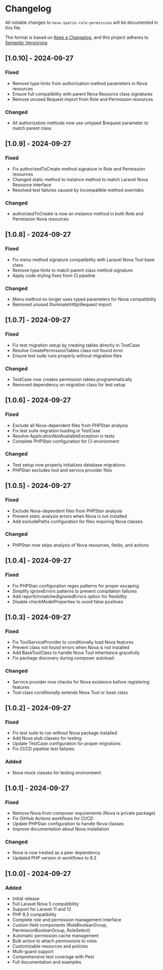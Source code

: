 # Changelog

All notable changes to `nova-spatie-role-permission` will be documented in this file.

The format is based on [Keep a Changelog](https://keepachangelog.com/en/1.1.0/),
and this project adheres to [Semantic Versioning](https://semver.org/spec/v2.0.0.html).

## [1.0.10] - 2024-09-27

### Fixed
- Remove type hints from authorization method parameters in Nova resources
- Ensure full compatibility with parent Nova Resource class signatures
- Remove unused Request import from Role and Permission resources

### Changed
- All authorization methods now use untyped $request parameter to match parent class

## [1.0.9] - 2024-09-27

### Fixed
- Fix authorizedToCreate method signature in Role and Permission resources
- Changed static method to instance method to match Laravel Nova Resource interface
- Resolved test failures caused by incompatible method overrides

### Changed
- authorizedToCreate is now an instance method in both Role and Permission Nova resources

## [1.0.8] - 2024-09-27

### Fixed
- Fix menu method signature compatibility with Laravel Nova Tool base class
- Remove type hints to match parent class method signature
- Apply code styling fixes from CI pipeline

### Changed
- Menu method no longer uses typed parameters for Nova compatibility
- Removed unused Illuminate\Http\Request import

## [1.0.7] - 2024-09-27

### Fixed
- Fix test migration setup by creating tables directly in TestCase
- Resolve CreatePermissionTables class not found error
- Ensure test suite runs properly without migration files

### Changed
- TestCase now creates permission tables programmatically
- Removed dependency on migration class for test setup

## [1.0.6] - 2024-09-27

### Fixed
- Exclude all Nova-dependent files from PHPStan analysis
- Fix test suite migration loading in TestCase
- Resolve ApplicationNotAvailableException in tests
- Complete PHPStan configuration for CI environment

### Changed
- Test setup now properly initializes database migrations
- PHPStan excludes tool and service provider files

## [1.0.5] - 2024-09-27

### Fixed
- Exclude Nova-dependent files from PHPStan analysis
- Prevent static analysis errors when Nova is not installed
- Add excludePaths configuration for files requiring Nova classes

### Changed
- PHPStan now skips analysis of Nova resources, fields, and actions

## [1.0.4] - 2024-09-27

### Fixed
- Fix PHPStan configuration regex patterns for proper escaping
- Simplify ignoreErrors patterns to prevent compilation failures
- Add reportUnmatchedIgnoredErrors option for flexibility
- Disable checkModelProperties to avoid false positives

## [1.0.3] - 2024-09-27

### Fixed
- Fix ToolServiceProvider to conditionally load Nova features
- Prevent class not found errors when Nova is not installed
- Add BaseToolClass to handle Nova Tool inheritance gracefully
- Fix package discovery during composer autoload

### Changed
- Service provider now checks for Nova existence before registering features
- Tool class conditionally extends Nova Tool or base class

## [1.0.2] - 2024-09-27

### Fixed
- Fix test suite to run without Nova package installed
- Add Nova stub classes for testing
- Update TestCase configuration for proper migrations
- Fix CI/CD pipeline test failures

### Added
- Nova mock classes for testing environment

## [1.0.1] - 2024-09-27

### Fixed
- Remove Nova from composer requirements (Nova is private package)
- Fix GitHub Actions workflows for CI/CD
- Update PHPStan configuration to handle Nova classes
- Improve documentation about Nova installation

### Changed
- Nova is now treated as a peer dependency
- Updated PHP version in workflows to 8.3

## [1.0.0] - 2024-09-27

### Added
- Initial release
- Full Laravel Nova 5 compatibility
- Support for Laravel 11 and 12
- PHP 8.3 compatibility
- Complete role and permission management interface
- Custom field components (RoleBooleanGroup, PermissionBooleanGroup, RoleSelect)
- Automatic permission cache management
- Bulk action to attach permissions to roles
- Customizable resources and policies
- Multi-guard support
- Comprehensive test coverage with Pest
- Full documentation and examples
